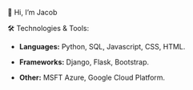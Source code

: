 👋 Hi, I’m Jacob

🛠️ Technologies & Tools: 

- **Languages:** Python, SQL, Javascript, CSS, HTML. 

- **Frameworks:**  Django, Flask, Bootstrap.

- **Other:** MSFT Azure, Google Cloud Platform.
